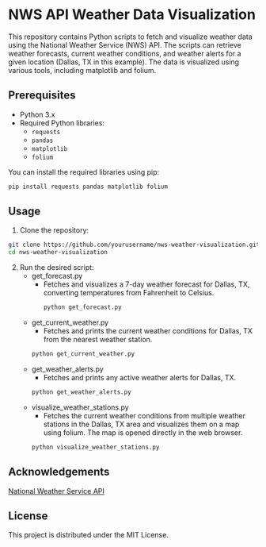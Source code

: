 # NWS API Weather Data Visualization

This repository contains Python scripts to fetch and visualize weather data using the National Weather Service (NWS) API. The scripts can retrieve weather forecasts, current weather conditions, and weather alerts for a given location (Dallas, TX in this example). The data is visualized using various tools, including matplotlib and folium.

## Prerequisites

- Python 3.x
- Required Python libraries:
  - `requests`
  - `pandas`
  - `matplotlib`
  - `folium`

You can install the required libraries using pip:

```bash
pip install requests pandas matplotlib folium
```


## Usage

1. Clone the repository:
```bash
git clone https://github.com/yourusername/nws-weather-visualization.git
cd nws-weather-visualization
```


2. Run the desired script:
   - get_forecast.py   
     - Fetches and visualizes a 7-day weather forecast for Dallas, TX, converting temperatures from Fahrenheit to Celsius.
        ```bash
        python get_forecast.py
        ```
   - get_current_weather.py
     - Fetches and prints the current weather conditions for Dallas, TX from the nearest weather station.
      ```bash
      python get_current_weather.py
      ```
   - get_weather_alerts.py
     - Fetches and prints any active weather alerts for Dallas, TX.
      ```bash
      python get_weather_alerts.py
      ```
   - visualize_weather_stations.py
     - Fetches the current weather conditions from multiple weather stations in the Dallas, TX area and visualizes them on a map using folium. The map is opened directly in the web browser. 
      ```bash
      python visualize_weather_stations.py
      ```



## Acknowledgements
[National Weather Service API](https://www.weather.gov/documentation/services-web-api)


## License
This project is distributed under the MIT License.